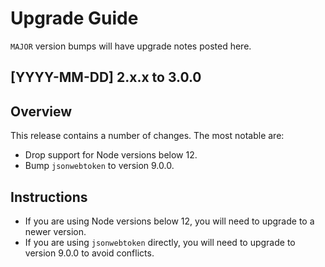 # Upgrade Guide

`MAJOR` version bumps will have upgrade notes posted here.

[YYYY-MM-DD] 2.x.x to 3.0.0
---------------------------
## Overview

This release contains a number of changes. The most notable are:
- Drop support for Node versions below 12.
- Bump `jsonwebtoken` to version 9.0.0.

## Instructions

- If you are using Node versions below 12, you will need to upgrade to a newer version.
- If you are using `jsonwebtoken` directly, you will need to upgrade to version 9.0.0 to avoid conflicts.